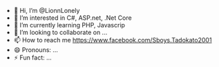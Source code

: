 - 👋 Hi, I’m @LionnLonely
- 👀 I’m interested in C#, ASP.net, .Net Core
- 🌱 I’m currently learning PHP, Javascrip
- 💞️ I’m looking to collaborate on ...
- 📫 How to reach me https://www.facebook.com/Sboys.Tadokato2001
- 😄 Pronouns: ...
- ⚡ Fun fact: ...

<!---
LionnLonely/LionnLonely is a ✨ special ✨ repository because its `README.md` (this file) appears on your GitHub profile.
You can click the Preview link to take a look at your changes.
--->
